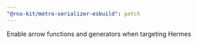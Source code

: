 ```yaml
---
"@rnx-kit/metro-serializer-esbuild": patch
---
```


Enable arrow functions and generators when targeting Hermes
